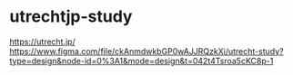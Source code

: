 # utrechtjp-study
https://utrecht.jp/
https://www.figma.com/file/ckAnmdwkbGP0wAJJRQzkXi/utrecht-study?type=design&node-id=0%3A1&mode=design&t=042t4Tsroa5cKC8p-1

